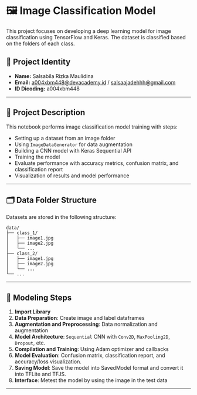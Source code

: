 # 🖼️ Image Classification Model

This project focuses on developing a deep learning model for image classification using TensorFlow and Keras. The dataset is classified based on the folders of each class.

## 📌 Project Identity

- **Name:** Salsabila Rizka Maulidina  
- **Email:** a004xbm448@devacademy.id / salsaajadehhh@gmail.com  
- **ID Dicoding:** a004xbm448  

---

## 📖 Project Description

This notebook performs image classification model training with steps:

- Setting up a dataset from an image folder
- Using `ImageDataGenerator` for data augmentation
- Building a CNN model with Keras Sequential API
- Training the model 
- Evaluate performance with accuracy metrics, confusion matrix, and classification report
- Visualization of results and model performance

---

## 🗂️ Data Folder Structure

Datasets are stored in the following structure:
```
data/
├── class_1/
│   ├── image1.jpg
│   ├── image2.jpg
│   └── ...
├── class_2/
│   ├── image1.jpg
│   ├── image2.jpg
│   └── ...
└── ...
```

---

## 🔧 Modeling Steps

1. **Import Library**
2. **Data Preparation**: Create image and label dataframes
3. **Augmentation and Preprocessing**: Data normalization and augmentation
4. **Model Architecture**: `Sequential` CNN with `Conv2D`, `MaxPooling2D`, `Dropout`, etc.
5. **Compilation and Training**: Using Adam optimizer and callbacks
6. **Model Evaluation**: Confusion matrix, classification report, and accuracy/loss visualization.
7. **Saving Model**: Save the model into SavedModel format and convert it into TFLite and TFJS.
8. **Interface**: Metest the model by using the image in the test data
---
